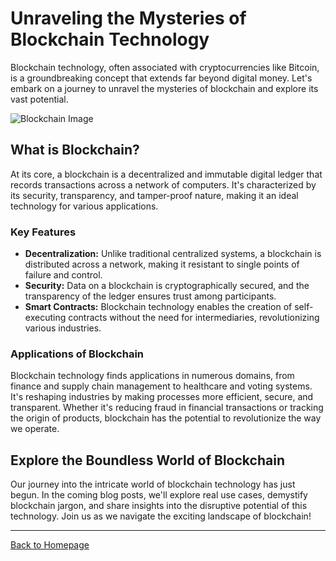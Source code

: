 # Unraveling the Mysteries of Blockchain Technology

Blockchain technology, often associated with cryptocurrencies like Bitcoin, is a groundbreaking concept that extends far beyond digital money. Let's embark on a journey to unravel the mysteries of blockchain and explore its vast potential.

![Blockchain Image](https://www.nelito.com/images/blockchain-technology-banner.jpg)

## What is Blockchain?

At its core, a blockchain is a decentralized and immutable digital ledger that records transactions across a network of computers. It's characterized by its security, transparency, and tamper-proof nature, making it an ideal technology for various applications.

### Key Features

- **Decentralization:** Unlike traditional centralized systems, a blockchain is distributed across a network, making it resistant to single points of failure and control.
- **Security:** Data on a blockchain is cryptographically secured, and the transparency of the ledger ensures trust among participants.
- **Smart Contracts:** Blockchain technology enables the creation of self-executing contracts without the need for intermediaries, revolutionizing various industries.

### Applications of Blockchain

Blockchain technology finds applications in numerous domains, from finance and supply chain management to healthcare and voting systems. It's reshaping industries by making processes more efficient, secure, and transparent. Whether it's reducing fraud in financial transactions or tracking the origin of products, blockchain has the potential to revolutionize the way we operate.

## Explore the Boundless World of Blockchain

Our journey into the intricate world of blockchain technology has just begun. In the coming blog posts, we'll explore real use cases, demystify blockchain jargon, and share insights into the disruptive potential of this technology. Join us as we navigate the exciting landscape of blockchain!

---

[Back to Homepage](README.md)
